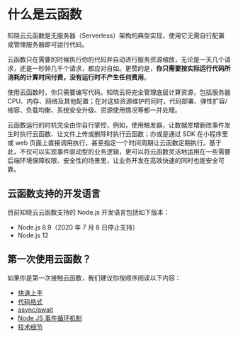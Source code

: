 # 什么是云函数
知晓云云函数是无服务器（Serverless）架构的典型实现，使用它无需自行配置或管理服务器即可运行代码。

云函数只在需要的时候执行你的代码并自动进行服务资源缩放，无论是一天几个请求，还是一秒钟几千个请求，都应对自如。更赞的是，**你只需要按实际运行代码所消耗的计算时间付费，没有运行时不产生任何费用**。

使用云函数时，你只需要编写代码。知晓云将完全管理底层计算资源，包括服务器 CPU、内存、网络及其他配置；在对这些资源维护的同时，代码部署、弹性扩容/缩容、负载均衡、系统安全升级、资源使用情况等都一并处理。

云函数运行的时机完全由你自行掌控，例如，使用触发器，让数据库增删改事件发生时执行云函数、让文件上传或删除时执行云函数；亦或是通过 SDK 在小程序里或 web 页面上直接调用执行，甚至指定一个时间周期让云函数定期执行。基于此，不仅可以实现事件驱动型的业务逻辑，更可以将云函数灵活地运用在一些需要后端环境保障权限、安全性的场景里，让业务开发在高效快速的同时也能安全可靠。

## 云函数支持的开发语言
目前知晓云云函数支持的 Node.js 开发语言包括如下版本：

- Node.js 8.9（2020 年 7 月 8 日停止支持）
- Node.js 12

## 第一次使用云函数？
如果你是第一次接触云函数，我们建议你按顺序阅读以下内容：

* [快速上手](/cloud-function/node-sdk/start/quick-start.md)
* [代码格式](/cloud-function/node-sdk/start/code-format.md)
* [async/await](/cloud-function/node-sdk/start/async-await.md)
* [Node JS 事件循环机制](/cloud-function/node-sdk/start/nodejs-event-loop.md)
* [技术细节](/cloud-function/node-sdk/start/technical-notes.md)


